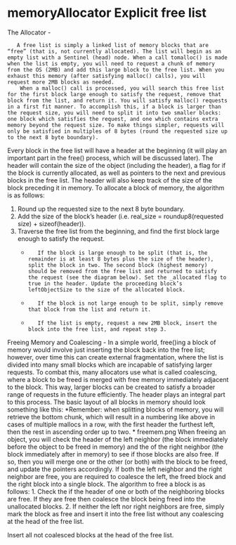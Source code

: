 # memoryAllocator Explicit free list 

The Allocator -

       A free list is simply a linked list of memory blocks that are “free” (that is, not currently allocated). The list will begin as an empty list with a Sentinel (head) node. When a call tomalloc() is made when the list is empty, you will need to request a chunk of memory from the OS (2MB) and add this large block to the free list. When you exhaust this memory (after satisfying malloc() calls), you will request more 2MB blocks as needed.
        When a malloc() call is processed, you will search this free list for the first block large enough to satisfy the request, remove that block from the list, and return it. You will satisfy malloc() requests in a first fit manner. To accomplish this, if a block is larger than the request size, you will need to split it into two smaller blocks: one block which satisfies the request, and one which contains extra memory beyond the request size. To make things simpler, requests will only be satisfied in multiples of 8 bytes (round the requested size up to the next 8 byte boundary).
Every block in the free list will have a header at the beginning (it will play an important part in the free() process, which will be discussed later). The header will contain the size of the object (including the header), a flag for if the block is currently allocated, as well as pointers to the next and previous blocks in the free list.  The header will also keep track of the size of the block preceding it in memory.
To allocate a block of memory, the algorithm is as follows:
  1.  Round up the requested size to the next 8 byte boundary.
  2.  Add the size of the block’s header (i.e. real_size = roundup8(requested size) + sizeof(header)).
  3.  Traverse the free list from the beginning, and find the first block large enough to satisfy the request.
        -        If the block is large enough to be split (that is, the remainder is at least 8 bytes plus the size of the header), split the block in two. The second block (highest memory) should be removed from the free list and returned to satisfy the request (see the diagram below). Set the _allocated flag to true in the header. Update the proceeding block’s leftObjectSize to the size of the allocated block.
        -        If the block is not large enough to be split, simply remove that block from the list and return it.
        -        If the list is empty, request a new 2MB block, insert the block into the free list, and repeat step 3.
        
        
 Freeing Memory and Coalescing -
        In a simple world, free()ing a block of memory would involve just inserting the block back into the free list; however, over time this can create external fragmentation, where the list is divided into many small blocks which are incapable of satisfying larger requests. To combat this, many allocators use what is called coalescing, where a block to be freed is merged with free memory immediately adjacent to the block. This way, larger blocks can be created to satisfy a broader range of requests in the future efficiently.
The header plays an integral part to this process. The basic layout of all blocks in memory should look something like this:
*Remember: when splitting blocks of memory, you will retrieve the bottom chunk, which will result in a numbering like above in cases of multiple mallocs in a row, with the first header the furthest left, then the rest in ascending order up to two. *
freemem.png
When freeing an object, you will check the header of the left neighbor (the block immediately before the object to be freed in memory) and the of the right neighbor (the block immediately after in memory) to see if those blocks are also free. If so, then you will merge one or the other (or both) with the block to be freed, and update the pointers accordingly. If both the left neighbor and the right neighbor are free, you are required to coalesce the left, the freed block and the right block into a single block. The algorithm to free a block is as follows:
    1.  Check the if the header of one or both of the neighboring blocks are free. If they are free then coalesce the block being freed into the unallocated blocks.
    2.  If neither the left nor right neighbors are free, simply mark the block as free and insert it into the free list without any coalescing at the head of the free list.
  
Insert all not coalesced blocks at the head of the free list.
